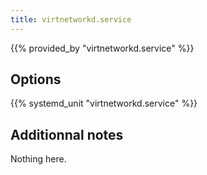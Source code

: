 ```yaml
---
title: virtnetworkd.service
---
```


{{% provided_by "virtnetworkd.service" %}}

## Options

{{% systemd_unit "virtnetworkd.service" %}}

## Additionnal notes

Nothing here.